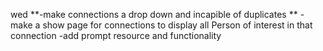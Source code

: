 wed 
    **-make connections a drop down and incapible of duplicates
   ** -make a show page for connections to display all Person of        interest  in that connection 
    -add prompt resource and functionality 
    